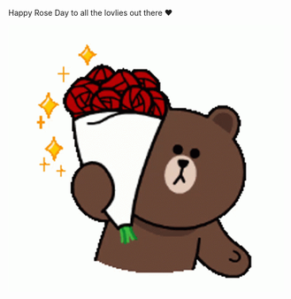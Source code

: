 Happy Rose Day to all the lovlies out there ❤️



![](https://github.com/amankumarmatta/Rose-Day/blob/main/rose.gif)
